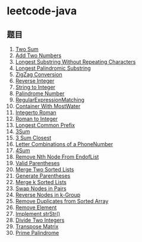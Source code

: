# leetcode-java

## 题目
1. [Two Sum](https://github.com/iswuxue/leetcode-java/blob/master/1-100/TwoSum.md)
2. [Add Two Numbers](https://github.com/iswuxue/leetcode-java/blob/master/1-100/AddTwoNumbers.md)
3. [Longest Substring Without Repeating Characters](https://github.com/iswuxue/leetcode-java/blob/master/1-100/LongestSubstringWithoutRepeatingCharacters.md)
5. [Longest Palindromic Substring](https://github.com/iswuxue/leetcode-java/blob/master/1-100/LongestPalindromicSubstring.md)
6. [ZigZag Conversion](https://github.com/iswuxue/leetcode-java/blob/master/1-100/ZigZagConversion.md)
7. [Reverse Integer](https://github.com/iswuxue/leetcode-java/blob/master/1-100/ReverseInteger.md)
8. [String to Integer](https://github.com/iswuxue/leetcode-java/blob/master/1-100/StringtoInteger(atoi).md)
9. [Palindrome Number](https://github.com/iswuxue/leetcode-java/blob/master/1-100/PalindromeNumber.md)
10. [RegularExpressionMatching]()
11. [Container With MostWater](https://github.com/iswuxue/leetcode-java/blob/master/1-100/ContainerWithMostWater.md)
12. [Integerto Roman](https://github.com/iswuxue/leetcode-java/blob/master/1-100/IntegertoRoman.md)
13. [Roman to Integer](https://github.com/iswuxue/leetcode-java/blob/master/1-100/RomantoInteger.md)
14. [Longest Common Prefix](https://github.com/iswuxue/leetcode-java/blob/master/1-100/LongestCommonPrefix.md)
15. [3Sum](https://github.com/iswuxue/leetcode-java/blob/master/1-100/3Sum.md)
16. [3 Sum Closest](https://github.com/iswuxue/leetcode-java/blob/master/1-100/3SumClosest.md)
17. [Letter Combinations of a PhoneNumber](https://github.com/iswuxue/leetcode-java/blob/master/1-100/LetterCombinationsofAPhoneNumber.md)
18. [4Sum](https://github.com/iswuxue/leetcode-java/blob/master/1-100/4Sum.md)
19. [Remove Nth Node From EndofList](https://github.com/iswuxue/leetcode-java/blob/master/1-100/RemoveNthNodeFromEndofList.md)
20. [Valid Parentheses](https://github.com/iswuxue/leetcode-java/blob/master/1-100/ValidParentheses.md)
21. [Merge Two Sorted Lists](https://github.com/iswuxue/leetcode-java/blob/master/1-100/MergeTwoSortedLists.md)
22. [Generate Parentheses](https://github.com/iswuxue/leetcode-java/blob/master/1-100/GenerateParentheses.md)
23. [Merge k Sorted Lists](https://github.com/iswuxue/leetcode-java/blob/master/1-100/MergekSortedLists.md)
24. [Swap Nodes in Pairs](https://github.com/iswuxue/leetcode-java/blob/master/1-100/SwapNodesinPairs.md)
25. [Reverse Nodes in k-Group](https://github.com/iswuxue/leetcode-java/blob/master/1-100/ReverseNodesink-Group.md)
26. [Remove Duplicates from Sorted Array](https://github.com/iswuxue/leetcode-java/blob/master/1-100/RemoveDuplicatesfromSortedArray.md)
27. [Remove Element](https://github.com/iswuxue/leetcode-java/blob/master/1-100/RemoveElement.md)
28. [Implement strStr()](https://github.com/iswuxue/leetcode-java/blob/master/1-100/ImplementstrStr().md)
29. [Divide Two Integers](https://github.com/iswuxue/leetcode-java/blob/master/1-100/DivideTwoIntegers.md)
868. [Transpose Matrix](https://github.com/iswuxue/leetcode-java/blob/master/800-900/TransposeMatrix.md)
867. [Prime Palindrome](https://github.com/iswuxue/leetcode-java/blob/master/800-900/PrimePalindrome.md)
